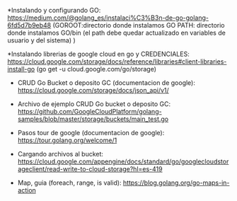 *Instalando y configurando GO: 
https://medium.com/@golang_es/instalaci%C3%B3n-de-go-golang-6fd5d7b9eb48
(GOROOT:directorio donde instalamos GO
PATH: directorio donde instalamos GO/bin (el path debe quedar actualizado en variables de usuario y del sistema)
)

*Instalando librerias de google cloud en go y CREDENCIALES:
https://cloud.google.com/storage/docs/reference/libraries#client-libraries-install-go
(go get -u cloud.google.com/go/storage)


* CRUD Go Bucket o deposito GC (documentacion de google):
https://cloud.google.com/storage/docs/json_api/v1/
* Archivo de ejemplo CRUD Go bucket o deposito GC: 
https://github.com/GoogleCloudPlatform/golang-samples/blob/master/storage/buckets/main_test.go
* Pasos tour de google (documentacion de google):
https://tour.golang.org/welcome/1
* Cargando archivos al bucket: 
https://cloud.google.com/appengine/docs/standard/go/googlecloudstorageclient/read-write-to-cloud-storage?hl=es-419

* Map, guia (foreach, range, is valid):
https://blog.golang.org/go-maps-in-action
